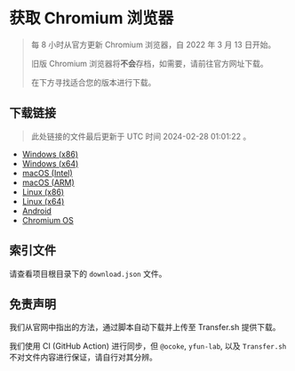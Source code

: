 # 获取 Chromium 浏览器

> 每 8 小时从官方更新 Chromium 浏览器，自 2022 年 3 月 13 日开始。
> 
> 旧版 Chromium 浏览器将**不会**存档，如需要，请前往官方网址下载。
>
> 在下方寻找适合您的版本进行下载。

## 下载链接

> 此处链接的文件最后更新于 UTC 时间 2024-02-28 01:01:22
。

- [Windows (x86)](https://transfer.sh/0BM8bhwBfP/Win.zip)
- [Windows (x64)](https://transfer.sh/EhqHRna7sU/Win_x64.zip)
- [macOS (Intel)](https://transfer.sh/bB8XzW9dl7/Mac.zip)
- [macOS (ARM)](https://transfer.sh/iFicJh5BDc/Mac_Arm.zip)
- [Linux (x86)](https://transfer.sh/On3R86elLs/Linux.zip)
- [Linux (x64)](https://transfer.sh/Tah39TICiV/Linux_x64.zip)
- [Android](https://transfer.sh/cvD868VtXe/Android.zip)
- [Chromium OS](https://transfer.sh/AaNt8VlPfj/Linux_ChromiumOS_Full.zip)

## 索引文件

请查看项目根目录下的 `download.json` 文件。

## 免责声明

我们从官网中指出的方法，通过脚本自动下载并上传至 Transfer.sh 提供下载。

我们使用 CI (GitHub Action) 进行同步，但 `@ocoke`, `yfun-lab`, 以及 `Transfer.sh` 不对文件内容进行保证，请自行对其分辨。
